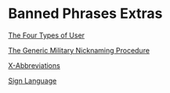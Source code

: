 # Banned Phrases Extras

[The Four Types of User](/foreword/the-4-types-of-user/)

[The Generic Military Nicknaming Procedure](/extras/nicknaming-procedure/)

[X-Abbreviations](/extras/x-abbreviations/)

[Sign Language](/sign-language/)
